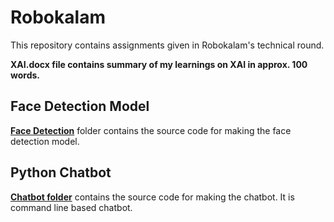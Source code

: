 # Robokalam
This repository contains assignments given in Robokalam's technical round. 

**XAI.docx file contains summary of my learnings on XAI in approx. 100 words.**

## Face Detection Model
**[Face Detection](https://github.com/saurabh48782/Robokalam-Assignments/tree/main/Face%20Detection)** folder contains the source code for making the face detection model.

## Python Chatbot
**[Chatbot folder](https://github.com/saurabh48782/Robokalam-Assignments/tree/main/Chatbot)** contains the source code for making the chatbot.
It is command line based chatbot.
